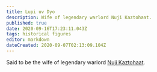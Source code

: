 ```yaml
---
title: Lupi uv Dyo
description: Wife of legendary warlord Nuji Kaztohaat.
published: true
date: 2020-09-16T17:23:11.043Z
tags: historical figures
editor: markdown
dateCreated: 2020-09-07T02:13:09.104Z
---
```


Said to be the wife of legendary warlord [Nuji Kaztohaat](/characters/nuji-kaztohaat "wikilink").
